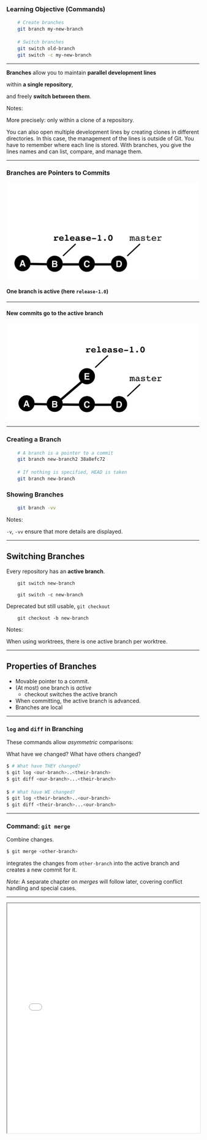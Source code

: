 ### Learning Objective (Commands)

```bash
    # Create branches
    git branch my-new-branch

    # Switch branches
    git switch old-branch
    git switch -c my-new-branch

```

---


**Branches** allow you to maintain **parallel development lines**

within **a single repository**,

and freely **switch between them**.

Notes:

More precisely: only within a clone of a repository.

You can also open multiple development lines
by creating clones in different directories.
In this case, the management of the lines
is outside of Git.
You have to remember where each line is stored.
With branches, you give the lines names and can
list, compare, and manage them.


---

### Branches are Pointers to Commits

![Branch before the Commit](abb-branches-beispiel-vorher.png)

#### One branch is active (here `release-1.0`)

---

#### New commits go to the active branch

![Branch after the Commit](abb-branches-beispiel-nachher.png)


---

### Creating a Branch

```bash
    # A branch is a pointer to a commit
    git branch new-branch2 38a8efc72

    # If nothing is specified, HEAD is taken
    git branch new-branch
```

### Showing Branches

```bash
    git branch -vv
```


Notes:

`-v`, `-vv` ensure that more details are displayed.


---

## Switching Branches

Every repository has an **active branch**.

```
    git switch new-branch
```

```
    git switch -c new-branch
```

Deprecated but still usable, `git checkout`

```
    git checkout -b new-branch
```


Notes:

When using worktrees, there is one active branch per worktree.

---

## Properties of Branches

 * Movable pointer to a commit.
 * (At most) one branch is *active*
   - checkout switches the active branch
 * When committing, the active branch is advanced.
 * Branches are local

---

### `log` and `diff` in Branching

These commands allow *asymmetric* comparisons:

What have we changed? What have others changed?

```bash
$ # What have THEY changed? 
$ git log <our-branch>..<their-branch>    
$ git diff <our-branch>...<their-branch>    

$ # What have WE changed? 
$ git log <their-branch>..<our-branch>    
$ git diff <their-branch>...<our-branch>   
```

---

### Command: `git merge`

Combine changes.

```bash
$ git merge <other-branch>
```

integrates the changes from `other-branch` into the active branch and creates a new commit for it.

*Note:* A separate chapter on *merges* will follow later, covering conflict handling and special cases.

---

<iframe src="markdown-git-uebungen/aufgabe-zusammenarbeit-branching.html" width="100%" height="600px" ></iframe>



